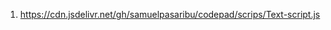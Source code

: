 <ol>
<li><a href="https://cdn.jsdelivr.net/gh/samuelpasaribu/codepad/scrips/Text-script.js">https://cdn.jsdelivr.net/gh/samuelpasaribu/codepad/scrips/Text-script.js</a></li>
</ol>
